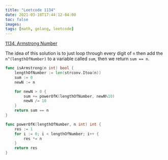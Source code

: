 ```yaml
---
title: "Leetcode 1134"
date: 2021-03-18T17:44:12-04:00
toc: false
images:
tags: [math, golang, leetcode]
---
```


[1134. Armstrong Number](https://leetcode.com/problems/armstrong-number/)

The idea of this solution is to just loop through every digit of `n` then add the `n^(lengthOfNumber)` to a variable called `sum`, then we return `sum == n`.

``` go
func isArmstrong(n int) bool {
    lengthOfNumber := len(strconv.Itoa(n))
    sum := 0
    newN := n

    for newN > 0 {
        sum += powerOfK(lengthOfNumber, newN%10)
        newN /= 10
    }
    return sum == n
}

func powerOfK(lengthOfNumber, n int) int {
    res := 1
    for i := 0; i < lengthOfNumber; i++ {
        res *= n
    }
    return res
}
```